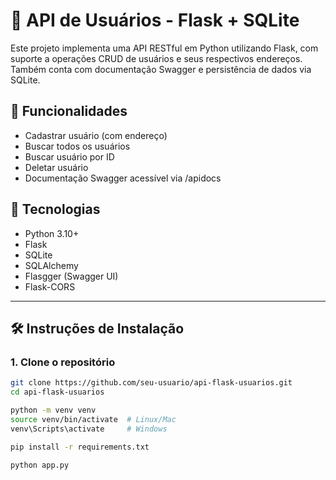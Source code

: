 # 📡 API de Usuários - Flask + SQLite

Este projeto implementa uma API RESTful em Python utilizando Flask, com suporte a operações CRUD de usuários e seus respectivos endereços. Também conta com documentação Swagger e persistência de dados via SQLite.

## 🚀 Funcionalidades

- Cadastrar usuário (com endereço)
- Buscar todos os usuários
- Buscar usuário por ID
- Deletar usuário
- Documentação Swagger acessível via /apidocs

## 🧰 Tecnologias

- Python 3.10+
- Flask
- SQLite
- SQLAlchemy
- Flasgger (Swagger UI)
- Flask-CORS

---

## 🛠️ Instruções de Instalação

### 1. Clone o repositório

```bash
git clone https://github.com/seu-usuario/api-flask-usuarios.git
cd api-flask-usuarios

python -m venv venv
source venv/bin/activate  # Linux/Mac
venv\Scripts\activate     # Windows

pip install -r requirements.txt

python app.py